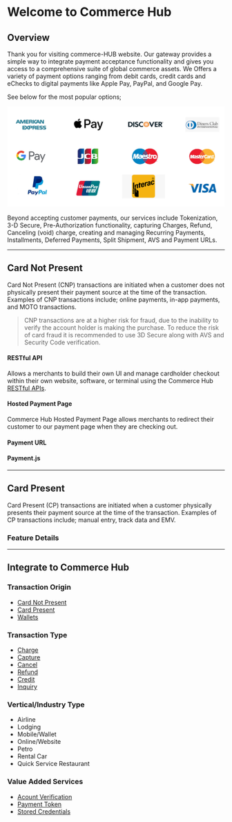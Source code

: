 # Welcome to Commerce Hub

## Overview

Thank you for visiting commerce-HUB website. Our gateway provides a simple way to integrate payment acceptance functionality and gives you access to a comprehensive suite of global commerce assets. We Offers a variety of payment options ranging from debit cards, credit cards and eChecks to digital payments like Apple Pay, PayPal, and Google Pay.

See below for the most popular options;

![Payment Methods](../../assets/images/card-types.png)

Beyond accepting customer payments, our services include Tokenization, 3-D Secure, Pre-Authorization functionality, capturing Charges, Refund, Canceling (void) charge, creating and managing Recurring Payments, Installments, Deferred Payments, Split Shipment, AVS and Payment URLs.

---

## Card Not Present

Card Not Present (CNP) transactions are initiated when a customer does not physically present their payment source at the time of the transaction. Examples of CNP transactions include; online payments, in-app payments, and MOTO transactions.

<!-- theme: warning -->
> CNP transactions are at a higher risk for fraud, due to the inability to verify the account holder is making the purchase. To reduce the risk of card fraud it is recommended to use 3D Secure along with AVS and Security Code verification.

#### RESTful API

Allows a merchants to build their own UI and manage cardholder checkout within their own website, software, or terminal using the Commerce Hub [RESTful APIs](https://docs.firstdata.com/org/Commerce-Hub/docs/api).

#### Hosted Payment Page

Commerce Hub Hosted Payment Page allows merchants to redirect their customer to our payment page when they are checking out.

#### Payment URL

#### Payment.js

---

## Card Present

Card Present (CP) transactions are initiated when a customer physically presents their payment source at the time of the transaction. Examples of CP transactions include; manual entry, track data and EMV.

### Feature Details

---

## Integrate to Commerce Hub

### Transaction Origin

- [Card Not Present](Getting-Started/Getting-Started-CNP.md)
- [Card Present](Getting-Started/Getting-Started-CP.md)
- [Wallets](Getting-Started/Getting-Started-Wallets.md)

### Transaction Type

- [Charge](../Transactions/Charges.md)
- [Capture](../Transactions/Capture.md)
- [Cancel](../Transactions/Cancel.md)
- [Refund](../Transactions/Refund.md)
- [Credit](../Transactions/Credit.md)
- [Inquiry](../Transactions/Inquiry.md)

### Vertical/Industry Type

- Airline
- Lodging
- Mobile/Wallet
- Online/Website
- Petro
- Rental Car
- Quick Service Restaurant

### Value Added Services

- [Acount Verification](../Transactions/Verification.md)
- [Payment Token](../Transactions/Payment-Token.md)
- [Stored Credentials](../Transactions/Stored-Credentials.md)


<!--

https://docs.fiserv.com/docs/payments/docs/Welcome%20to%20Fiserv%20Payments.md
+
https://docs.fiserv.com/docs/payments/docs/1.%20Introduction
%20to%20Fiserv%20Payments/Get%20started.md


>


